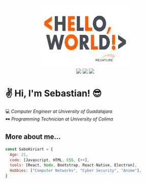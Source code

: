 <p align="center">
  <img width="280" height="200" src="./assets/gif/hello_world.gif">
  <br>
  <a href="mailto:sebastian.ochoa0512@gmail.com"><img src="https://img.shields.io/badge/Gmail-D14836?style=for-the-badge&logo=gmail&logoColor=white" /></a>
  <a href="https://t.me/SaboHiriart"><img src="https://img.shields.io/badge/Telegram-2CA5E0?style=for-the-badge&logo=telegram&logoColor=white" /></a>
  <a href="https://www.linkedin.com/in/shiriart"><img src="https://img.shields.io/badge/LinkedIn-0077B5?style=for-the-badge&logo=linkedin&logoColor=white" /></a>  
</p>

# :v: Hi, I'm Sebastian! :sunglasses:

:computer: _Computer Engineer at University of Guadalajara_  
:dark_sunglasses: _Programming Technician at University of Colima_  

## More about me...
```javascript
const SaboHiriart = {
  Age: 21,
  code: [Javascript, HTML, CSS, C++],
  tools: [React, Node, Bootstrap, React-Native, Electron],
  Hobbies: ["Computer Networks", "Cyber Security", "Anime"],
}
```
